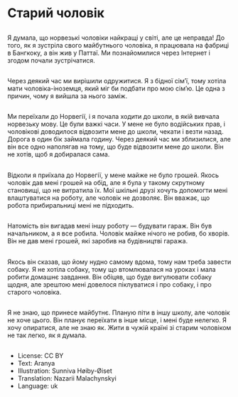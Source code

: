# Старий чоловік

##
Я думала, що норвезькі чоловіки найкращі у світі, але це неправда! До того, як я зустріла свого майбутнього чоловіка, я працювала на фабриці в Бангкоку, а він жив у Паттаї. Ми познайомилися через Інтернет і згодом почали зустрічатися.

##
Через деякий час ми вирішили одружитися. Я з бідної сім’ї, тому хотіла мати чоловіка-іноземця, який міг би подбати про мою сім’ю. Це одна з причин, чому я вийшла за нього заміж.

##
Ми переїхали до Норвегії, і я почала ходити до школи, в якій вивчала норвезьку мову. Це були важкі часи. У мене не було водійських прав, і чоловікові доводилося відвозити мене до школи, чекати і везти назад. Дорога в один бік займала годину. Через деякий час ми зблизилися, але він все одно наполягав на тому, що буде відвозити мене до школи. Він не хотів, щоб я добиралася сама.

##
Відколи я приїхала до Норвегії, у мене майже не було грошей. Якось чоловік дав мені грошей на обід, але я була у такому скрутному становищі, що не витратила їх. Мої шкільні друзі хочуть допомогти мені влаштуватися на роботу, але чоловік не дозволяє. Він вважає, що робота прибиральниці мені не підходить.

##
Натомість він вигадав мені іншу роботу — будувати гараж. Він був начальником, а я все робила. Чоловік майже нічого не робив, бо хворів. Він не дав мені грошей, які заробив на будівництві гаража.

##
Якось він сказав, що йому нудно самому вдома, тому нам треба завести собаку. Я не хотіла собаку, тому що втомлювалася на уроках і мала робити домашнє завдання. Він обіцяв, що буде вигулювати собаку щодня, але зрештою мені довелося піклуватися і про собаку, і про старого чоловіка.

##
Я не знаю, що принесе майбутнє. Планую піти в іншу школу, але чоловік не хоче цього. Він планує переїхати в інше місце, і мені буде нелегко. Я хочу опиратися, але не знаю як. Жити в чужій країні зі старим чоловіком не так легко, як я думала.

##
* License: CC BY
* Text: Aranya
* Illustration: Sunniva Høiby-Øiset
* Translation: Nazarii Malachynskyi
* Language: uk
